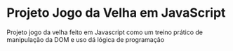 # Projeto Jogo da Velha em JavaScript

Projeto jogo da velha feito em Javascript como um treino prático de manipulação da DOM e uso dá lógica de programação
